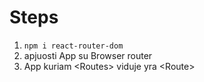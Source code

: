 # Steps

1. `npm i react-router-dom`
2. apjuosti App su Browser router
3. App kuriam \<Routes> viduje yra \<Route>
